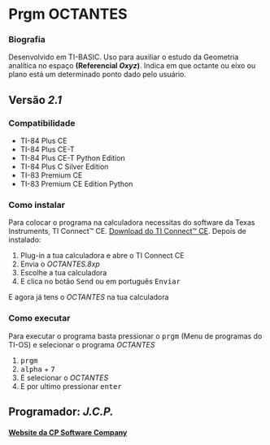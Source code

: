 <!-- README.md Versão 1.3 -->
<h1>Prgm OCTANTES</h1>

<h3>Biografia</h3>

<p>Desenvolvido em TI-BASIC. Uso para auxiliar o estudo da Geometria analítica no espaço <strong>(Referencial <em>Oxyz</em>)</strong>. Indica em que octante ou eixo ou plano está um determinado ponto dado pelo usuário.</p>

<h2>Versão <em>2.1</em></h2>

<h3>Compatibilidade</h3>

<ul>
 <li>TI-84 Plus CE</li>
 <li>TI-84 Plus CE-T</li>
 <li>TI-84 Plus CE-T Python Edition</li>
 <li>TI-84 Plus C Silver Edition</li>
 <li>TI-83 Premium CE</li>
 <li>TI-83 Premium CE Edition Python</li>
</ul>

<h3>Como instalar</h3>

<p>Para colocar o programa na calculadora necessitas do software da Texas Instruments, TI Connect™ CE. <a href="https://education.ti.com/pt/produtos/computer-software/ti-connect-ce-sw"> Download do TI Connect™ CE</a>. Depois de instalado:
<ol>
     <li>Plug-in a tua calculadora e abre o TI Connect CE</li>
     <li>Envia o <em>OCTANTES.8xp</em></li>
     <li>Escolhe a tua calculadora</li>
     <li>E clica no botão <kbd>Send</kbd> ou em português <kbd>Enviar</kbd></li>
</ol>

<p> E agora já tens o <em>OCTANTES</em> na tua calculadora</p>

<h3>Como executar</h3>

<p> Para executar o programa basta pressionar o <kbd>prgm</kbd> (Menu de programas do TI-OS) e selecionar o programa <em>OCTANTES</em></p>

<ol>
     <li><kbd>prgm</kbd></li>
     <li><kbd>alpha</kbd> + <kbd>7</kbd></li>
     <li>E selecionar o <em>OCTANTES</em></li>
     <li>E por ultimo pressionar <kbd>enter</kbd></li>
</ol>

<h2>Programador: <em>J.C.P.</em></h2>

<h4><a href="https://cpsoftwarecompany.epizy.com">Website da CP Software Company</a></h4>
